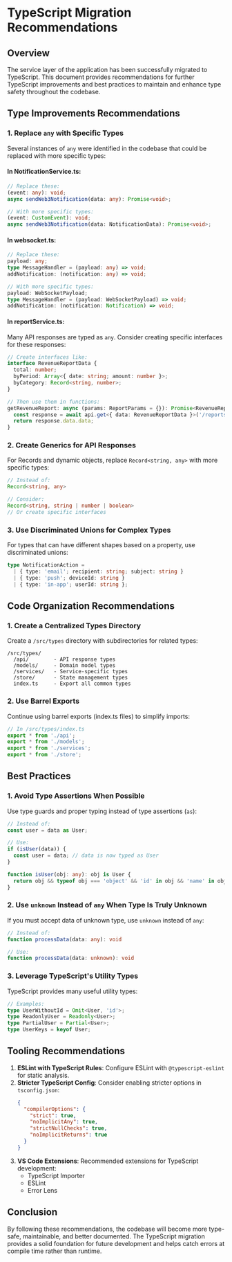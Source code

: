 # TypeScript Migration Recommendations

## Overview

The service layer of the application has been successfully migrated to TypeScript. This document provides recommendations for further TypeScript improvements and best practices to maintain and enhance type safety throughout the codebase.

## Type Improvements Recommendations

### 1. Replace `any` with Specific Types

Several instances of `any` were identified in the codebase that could be replaced with more specific types:

#### In NotificationService.ts:
```typescript
// Replace these:
(event: any): void;
async sendWeb3Notification(data: any): Promise<void>;

// With more specific types:
(event: CustomEvent): void;
async sendWeb3Notification(data: NotificationData): Promise<void>;
```

#### In websocket.ts:
```typescript
// Replace these:
payload: any;
type MessageHandler = (payload: any) => void;
addNotification: (notification: any) => void;

// With more specific types:
payload: WebSocketPayload;
type MessageHandler = (payload: WebSocketPayload) => void;
addNotification: (notification: Notification) => void;
```

#### In reportService.ts:
Many API responses are typed as `any`. Consider creating specific interfaces for these responses:

```typescript
// Create interfaces like:
interface RevenueReportData {
  total: number;
  byPeriod: Array<{ date: string; amount: number }>;
  byCategory: Record<string, number>;
}

// Then use them in functions:
getRevenueReport: async (params: ReportParams = {}): Promise<RevenueReportData> => {
  const response = await api.get<{ data: RevenueReportData }>('/reports/revenue', { params });
  return response.data.data;
}
```

### 2. Create Generics for API Responses

For Records and dynamic objects, replace `Record<string, any>` with more specific types:

```typescript
// Instead of:
Record<string, any>

// Consider:
Record<string, string | number | boolean>
// Or create specific interfaces
```

### 3. Use Discriminated Unions for Complex Types

For types that can have different shapes based on a property, use discriminated unions:

```typescript
type NotificationAction = 
  | { type: 'email'; recipient: string; subject: string }
  | { type: 'push'; deviceId: string }
  | { type: 'in-app'; userId: string };
```

## Code Organization Recommendations

### 1. Create a Centralized Types Directory

Create a `/src/types` directory with subdirectories for related types:

```
/src/types/
  /api/        - API response types
  /models/     - Domain model types
  /services/   - Service-specific types
  /store/      - State management types
  index.ts     - Export all common types
```

### 2. Use Barrel Exports

Continue using barrel exports (index.ts files) to simplify imports:

```typescript
// In /src/types/index.ts
export * from './api';
export * from './models';
export * from './services';
export * from './store';
```

## Best Practices

### 1. Avoid Type Assertions When Possible

Use type guards and proper typing instead of type assertions (`as`):

```typescript
// Instead of:
const user = data as User;

// Use:
if (isUser(data)) {
  const user = data; // data is now typed as User
}

function isUser(obj: any): obj is User {
  return obj && typeof obj === 'object' && 'id' in obj && 'name' in obj;
}
```

### 2. Use `unknown` Instead of `any` When Type Is Truly Unknown

If you must accept data of unknown type, use `unknown` instead of `any`:

```typescript
// Instead of:
function processData(data: any): void

// Use:
function processData(data: unknown): void 
```

### 3. Leverage TypeScript's Utility Types

TypeScript provides many useful utility types:

```typescript
// Examples:
type UserWithoutId = Omit<User, 'id'>;
type ReadonlyUser = Readonly<User>;
type PartialUser = Partial<User>;
type UserKeys = keyof User;
```

## Tooling Recommendations

1. **ESLint with TypeScript Rules**: Configure ESLint with `@typescript-eslint` for static analysis.
2. **Stricter TypeScript Config**: Consider enabling stricter options in `tsconfig.json`:
   ```json
   {
     "compilerOptions": {
       "strict": true,
       "noImplicitAny": true,
       "strictNullChecks": true,
       "noImplicitReturns": true
     }
   }
   ```
3. **VS Code Extensions**: Recommended extensions for TypeScript development:
   - TypeScript Importer
   - ESLint
   - Error Lens

## Conclusion

By following these recommendations, the codebase will become more type-safe, maintainable, and better documented. The TypeScript migration provides a solid foundation for future development and helps catch errors at compile time rather than runtime. 
